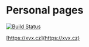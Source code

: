 # Personal pages

[![Build Status](https://github.com/ruzickap/xvx.cz/workflows/hugo-build/badge.svg)](https://github.com/ruzickap/xvx.cz)

[https://xvx.cz](https://xvx.cz)
